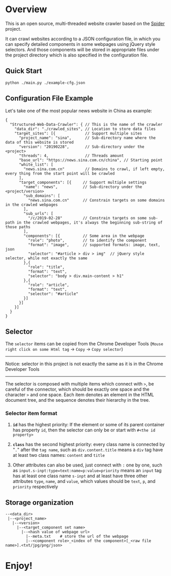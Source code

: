 # Overview

This is an open source, multi-threaded website crawler based on the [Spider](https://github.com/buckyroberts/Spider) project.

It can crawl websites according to a JSON configuration file, in which you can specify detailed components in some webpages using jQuery style selectors. And those components will be stored in appropriate files under the project directory which is also specified in the configuration file.

## Quick Start

`python ./main.py ./example-cfg.json`


## Configuration File Example

Let's take one of the most popular news website in China as example:

```javasript
{
  "Structured-Web-Data-Crawler": { // This is the name of the crawler
    "data_dir": "./crawled_sites", // Location to store data files
    "target_sites": [{             // Support multiple sites
      "project_name": "sina",      // Sub-directory name where the data of this website is stored
      "version": "20190228",       // Sub-directory under the <project>
      "threads": 4,                // Threads amount
      "base_url": "https://news.sina.com.cn/china", // Starting point
      "white_list": [
        "news.sina.com.cn"         // Domains to crawl, if left empty, every thing from the start point will be crawled
      ],
      "target_components": [{     // Support multiple settings
        "name": "news",           // Sub-directory under the <project/version>
        "sub_domains": [
          "news.sina.com.cn"      // Constrain targets on some domains in the crawled webpages
        ],
        "sub_urls": [
          "/c/2019-02-28"         // Constrain targets on some sub-path in the crawled webpages, it's always the beginning sub-string of those paths
        ],
        "components": [{          // Some area in the webpage
          "role": "photo",        // to identify the component
          "format": "image",      // supported formats: image, text, json
          "selector": "#article > div > img"  // jQuery style selector, while not exactly the same
        },{
          "role": "title",
          "format": "text",
          "selector": "body > div.main-content > h1"
        },{
          "role": "article",
          "format": "text",
          "selector": "#article"
        }]
      }]
    }]
  }
}
```

## Selector

The `selector` items can be copied from the Chrome Developer Tools (`Mouse right click on some Html tag` -> `Copy` -> `Copy selector`)

***
  
  Notice: selector in this project is not exactly the same as it is in the Chrome Developer Tools

***


The selector is composed with multiple items which connect with ` > `, be careful of the connector, which should be exactly one space and the character `>` and one space. Each item denotes an element in the HTML document tree, and the sequence denotes their hierarchy in the tree.

### Selector item format

1. **`id`** has the highest priority: If the element or some of its parent container has property `id`, then the selector can only be or start with `#<the id property>`

1. **`class`** has the second highest priority: every class name is connected by "`.`" after the `tag name`, such as `div.content.title` means a `div` tag have at least two class names: `content` and `title`

1. Other attributes can also be used, just connect with `:` one by one, such as `input.s-inpt:type=text:name=p:value=priority` means an `input` tag has at least one class name `s-inpt` and at least have three other attributes `type`, `name`, and `value`, which values should be `text`, `p`, and `priority` respectively


## Storage organization

```shellscript
--<data_dir>
 |--<project_name>
   |--<version>
     |--<target_component set name>
       |--<hash value of webpage url>
         |--meta.txt    # store the url of the webpage
         |--<component role>_<index of the component>[_<raw file name>].<txt/jpg/png/json>
```

# Enjoy!

